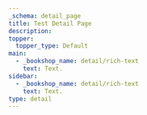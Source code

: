 ```yaml
---
_schema: detail_page
title: Test Detail Page
description:
topper:
  topper_type: Default
main:
  - _bookshop_name: detail/rich-text
    text: Text.
sidebar:
  - _bookshop_name: detail/rich-text
    text: Text.
type: detail
---
```

